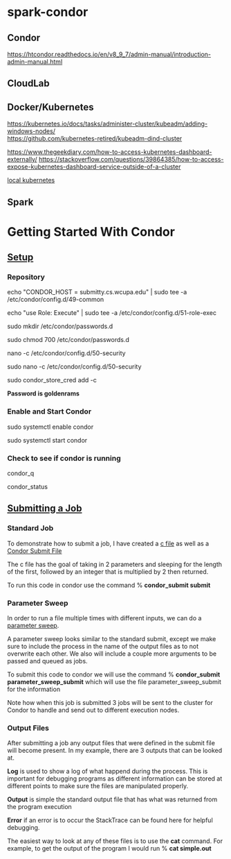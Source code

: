 # spark-condor

## Condor

https://htcondor.readthedocs.io/en/v8_9_7/admin-manual/introduction-admin-manual.html


## CloudLab



## Docker/Kubernetes

https://kubernetes.io/docs/tasks/administer-cluster/kubeadm/adding-windows-nodes/  
https://github.com/kubernetes-retired/kubeadm-dind-cluster

https://www.thegeekdiary.com/how-to-access-kubernetes-dashboard-externally/
https://stackoverflow.com/questions/39864385/how-to-access-expose-kubernetes-dashboard-service-outside-of-a-cluster


[local kubernetes](https://minikube.sigs.k8s.io/docs/start/)
## Spark


# Getting Started With Condor

## [Setup](https://htcondor.readthedocs.io/en/v8_9_7/admin-manual/quick-start-condor-pool.html)

### Repository

echo "CONDOR_HOST = submitty.cs.wcupa.edu" | sudo tee -a /etc/condor/config.d/49-common

echo "use Role: Execute" | sudo tee -a /etc/condor/config.d/51-role-exec

sudo mkdir /etc/condor/passwords.d

sudo chmod 700 /etc/condor/passwords.d

nano -c /etc/condor/config.d/50-security

sudo nano -c /etc/condor/config.d/50-security

sudo condor_store_cred add -c

**Password is goldenrams**

### Enable and Start Condor

sudo systemctl enable condor

sudo systemctl start condor

### Check to see if condor is running

condor_q

condor_status

## [Submitting a Job](https://research.cs.wisc.edu/htcondor/tutorials/fermi-2005/submit_first.html)

### Standard Job
To demonstrate how to submit a job, I have created a [c file](test/simple.c) as well as a [Condor Submit File](test/submit)

The c file has the goal of taking in 2 parameters and sleeping for the length of the first, followed by an integer that is multiplied by 2 then returned.

To run this code in condor use the command % **condor_submit submit**

### Parameter Sweep

In order to run a file multiple times with different inputs, we can do a [parameter sweep](test/parameter_sweep_submit).

A parameter sweep looks similar to the standard submit, except we make sure to include the process in the name of the output files as to not overwrite each other.  We also will include a couple more arguments to be passed and queued as jobs.

To submit this code to condor we will use the command % **condor_submit parameter_sweep_submit** which will use the file parameter_sweep_submit for the information

Note how when this job is submitted 3 jobs will be sent to the cluster for Condor to handle and send out to different execution nodes.

### Output Files

After submitting a job any output files that were defined in the submit file will become present.
In my example, there are 3 outputs that can be looked at.

**Log** is used to show a log of what happend during the process.  This is important for debugging programs as different information can be stored at different points to make sure the files are manipulated properly.

**Output** is simple the standard output file that has what was returned from the program execution

**Error** if an error is to occur the StackTrace can be found here for helpful debugging.

The easiest way to look at any of these files is to use the **cat** command.  For example, to get the output of the program I would run % **cat simple.out**
